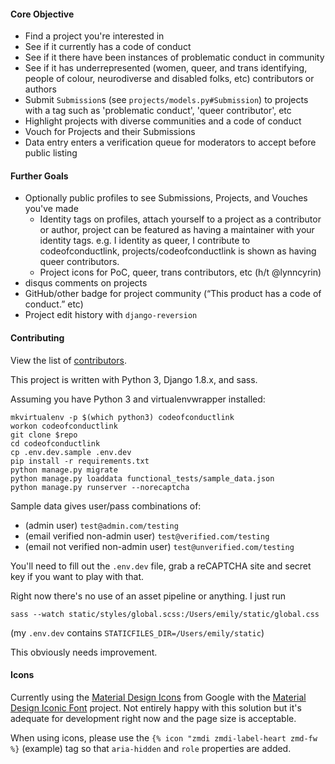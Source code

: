 #### Core Objective

* Find a project you're interested in
* See if it currently has a code of conduct
* See if it there have been instances of problematic conduct in community
* See if it has underrepresented (women, queer, and trans identifying, people of colour, neurodiverse and disabled folks, etc) contributors or authors
* Submit `Submission`s (see `projects/models.py#Submission`) to projects with a tag such as 'problematic conduct', 'queer contributor', etc
* Highlight projects with diverse communities and a code of conduct
* Vouch for Projects and their Submissions
* Data entry enters a verification queue for moderators to accept before public listing

#### Further Goals

* Optionally public profiles to see Submissions, Projects, and Vouches you've made
    * Identity tags on profiles, attach yourself to a project as a contributor or author, project can be featured as having a maintainer with your identity tags.
      e.g. I identity as queer, I contribute to codeofconductlink, projects/codeofconductlink is shown as having queer contributors.
    * Project icons for PoC, queer, trans contributors, etc (h/t @lynncyrin)
* disqus comments on projects
* GitHub/other badge for project community (“This product has a code of conduct.” etc)
* Project edit history with `django-reversion`


#### Contributing

View the list of [contributors](https://github.com/emilyhorsman/codeofconductlink/blob/develop/CONTRIBUTORS.md).

This project is written with Python 3, Django 1.8.x, and sass.

Assuming you have Python 3 and virtualenvwrapper installed:

```
mkvirtualenv -p $(which python3) codeofconductlink
workon codeofconductlink
git clone $repo
cd codeofconductlink
cp .env.dev.sample .env.dev
pip install -r requirements.txt
python manage.py migrate
python manage.py loaddata functional_tests/sample_data.json
python manage.py runserver --norecaptcha
```

Sample data gives user/pass combinations of:

* (admin user) `test@admin.com/testing`
* (email verified non-admin user) `test@verified.com/testing`
* (email not verified non-admin user) `test@unverified.com/testing`

You'll need to fill out the `.env.dev` file, grab a reCAPTCHA site and secret key if you want to play with that.

Right now there's no use of an asset pipeline or anything. I just run

`sass --watch static/styles/global.scss:/Users/emily/static/global.css`

(my `.env.dev` contains `STATICFILES_DIR=/Users/emily/static`)

This obviously needs improvement.

#### Icons

Currently using the [Material Design Icons](http://google.github.io/material-design-icons) from Google with the [Material Design Iconic Font](http://zavoloklom.github.io/material-design-iconic-font/examples.html) project. Not entirely happy with this solution but it's adequate for development right now and the page size is acceptable.

When using icons, please use the `{% icon "zmdi zmdi-label-heart zmd-fw %}` (example) tag so that `aria-hidden` and `role` properties are added.
